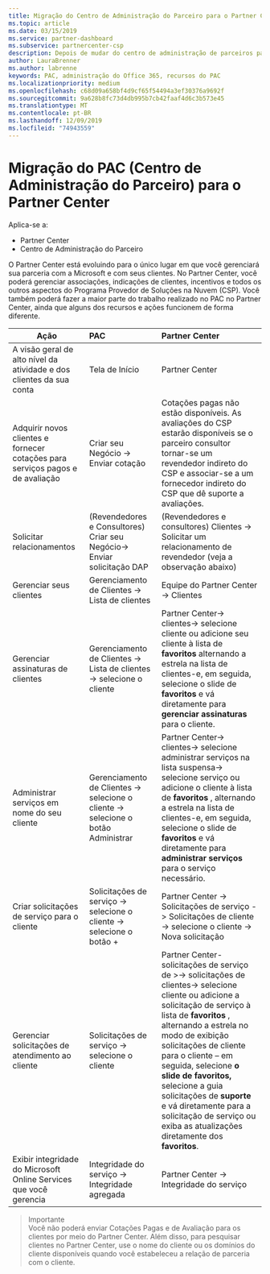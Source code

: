 ```yaml
---
title: Migração do Centro de Administração do Parceiro para o Partner Center
ms.topic: article
ms.date: 03/15/2019
ms.service: partner-dashboard
ms.subservice: partnercenter-csp
description: Depois de mudar do centro de administração de parceiros para o Partner Center, saiba como gerenciar a associação, as referências do cliente, os incentivos e todos os outros aspectos do CSP (programa de provedor de soluções na nuvem).
author: LauraBrenner
ms.author: labrenne
keywords: PAC, administração do Office 365, recursos do PAC
ms.localizationpriority: medium
ms.openlocfilehash: c68d09a658bf4d9cf65f54494a3ef30376a9692f
ms.sourcegitcommit: 9a628b8fc73d4db995b7cb42faaf4d6c3b573e45
ms.translationtype: MT
ms.contentlocale: pt-BR
ms.lasthandoff: 12/09/2019
ms.locfileid: "74943559"
---
```

# <a name="moving-from-partner-admin-center-pac-to-the-partner-center"></a>Migração do PAC (Centro de Administração do Parceiro) para o Partner Center

Aplica-se a:
- Partner Center
- Centro de Administração do Parceiro

O Partner Center está evoluindo para o único lugar em que você gerenciará sua parceria com a Microsoft e com seus clientes. No Partner Center, você poderá gerenciar associações, indicações de clientes, incentivos e todos os outros aspectos do Programa Provedor de Soluções na Nuvem (CSP). Você também poderá fazer a maior parte do trabalho realizado no PAC no Partner Center, ainda que alguns dos recursos e ações funcionem de forma diferente. 


|**Ação**   |**PAC**   |**Partner Center**   |
|--------------|:--------------|:---------------|
|A visão geral de alto nível da atividade e dos clientes da sua conta|Tela de Início|Partner Center|
|Adquirir novos clientes e fornecer cotações para serviços pagos e de avaliação|Criar seu Negócio -> Enviar cotação|Cotações pagas não estão disponíveis. As avaliações do CSP estarão disponíveis se o parceiro consultor tornar-se um revendedor indireto do CSP e associar-se a um fornecedor indireto do CSP que dê suporte a avaliações. |
|Solicitar relacionamentos|(Revendedores e Consultores) Criar seu Negócio-> Enviar solicitação DAP|(Revendedores e consultores) Clientes -> Solicitar um relacionamento de revendedor (veja a observação abaixo)|
|Gerenciar seus clientes|Gerenciamento de Clientes -> Lista de clientes|Equipe do Partner Center -> Clientes|
|Gerenciar assinaturas de clientes|Gerenciamento de Clientes -> Lista de clientes -> selecione o cliente|Partner Center-> clientes-> selecione cliente ou adicione seu cliente à lista de **favoritos** alternando a estrela na lista de clientes-e, em seguida, selecione o slide de **favoritos** e vá diretamente para **gerenciar assinaturas** para o cliente.|
|Administrar serviços em nome do seu cliente|Gerenciamento de Clientes -> selecione o cliente -> selecione o botão Administrar|Partner Center-> clientes-> selecione administrar serviços na lista suspensa-> selecione serviço ou adicione o cliente à lista de **favoritos** , alternando a estrela na lista de clientes-e, em seguida, selecione o slide de **favoritos** e vá diretamente para **administrar serviços** para o serviço necessário.|
|Criar solicitações de serviço para o cliente|Solicitações de serviço -> selecione o cliente -> selecione o botão + | Partner Center -> Solicitações de serviço -> Solicitações de cliente -> selecione o cliente -> Nova solicitação|
|Gerenciar solicitações de atendimento ao cliente| Solicitações de serviço -> selecione o cliente|Partner Center-solicitações de serviço de >-> solicitações de clientes-> selecione cliente ou adicione a solicitação de serviço à lista de **favoritos** , alternando a estrela no modo de exibição solicitações de cliente para o cliente – em seguida, selecione **o slide de favoritos,** selecione a guia solicitações de **suporte** e vá diretamente para a solicitação de serviço ou exiba as atualizações diretamente dos **favoritos**.|
|Exibir integridade do Microsoft Online Services que você gerencia|Integridade do serviço -> Integridade agregada|Partner Center -> Integridade do serviço|

>Importante<br>
Você não poderá enviar Cotações Pagas e de Avaliação para os clientes por meio do Partner Center. Além disso, para pesquisar clientes no Partner Center, use o nome do cliente ou os domínios do cliente disponíveis quando você estabeleceu a relação de parceria com o cliente.
